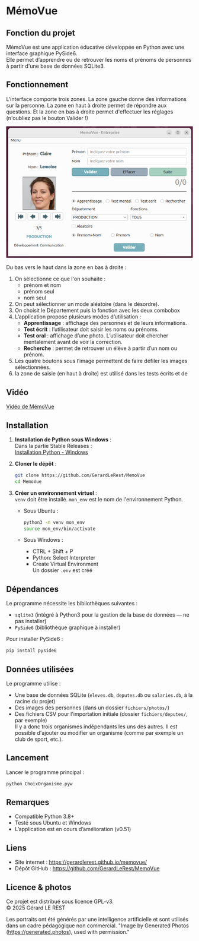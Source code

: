 # MémoVue

## Fonction du projet

MémoVue est une application éducative développée en Python avec une interface graphique PySide6.  
Elle permet d’apprendre ou de retrouver les noms et prénoms de personnes à partir d'une base de données SQLite3.

## Fonctionnement

L'interface comporte trois zones. La zone gauche donne des informations sur la personne. La zone en haut à droite permet de répondre aux questions. Et la zone en bas à droite permet d'effectuer les réglages (n'oubliez pas le bouton Valider !)

![interface](fichiers/images/interface.png)

Du bas vers le haut dans la zone en bas à droite :

1. On sélectionne ce que l'on souhaite :
   - prénom et nom
   - prénom seul
   - nom seul
2. On peut sélectionner un mode aléatoire (dans le désordre).
3. On choisit le Département puis la fonction avec les deux combobox
4. L’application propose plusieurs modes d’utilisation :
   - **Apprentissage** : affichage des personnes et de leurs informations.
   - **Test écrit** : l’utilisateur doit saisir les noms ou prénoms.
   - **Test oral** : affichage d’une photo. L’utilisateur doit chercher mentalement avant de voir la correction.
   - **Recherche** : permet de retrouver un élève à partir d’un nom ou prénom.
4. Les quatre boutons sous l’image permettent de faire défiler les images sélectionnées.
5. la zone de saisie (en haut à droite) est utilisé dans les tests écrits et de

## Vidéo

[Vidéo de MémoVue](https://www.youtube.com/watch?v=x7tPYEc-3mk)

## Installation

1. **Installation de Python sous Windows** :  
   Dans la partie Stable Releases :  
   [Installation Python - Windows](https://www.python.org/downloads/windows/)

2. **Cloner le dépôt** :

   ```bash
   git clone https://github.com/GerardLeRest/MemoVue
   cd MemoVue
   ```

3. **Créer un environnement virtuel** :  
   `venv` doit être installé. `mon_env` est le nom de l'environnement Python.

   - Sous Ubuntu :

     ```bash
     python3 -m venv mon_env
     source mon_env/bin/activate
     ```

   - Sous Windows :
     - CTRL + Shift + P
     - Python: Select Interpreter
     - Create Virtual Environment  
     Un dossier `.env` est créé

## Dépendances

Le programme nécessite les bibliothèques suivantes :

- `sqlite3` (intégré à Python3 pour la gestion de la base de données — ne pas installer)
- `PySide6` (bibliothèque graphique à installer)

Pour installer PySide6 :

```bash
pip install pyside6
```

## Données utilisées

Le programme utilise :

- Une base de données SQLite (`eleves.db`, `deputes.db` ou `salaries.db`, à la racine du projet)
- Des images des personnes (dans un dossier `fichiers/photos/`)
- Des fichiers CSV pour l'importation initiale (dossier `fichiers/deputes/`, par exemple)  
  Il y a donc trois organismes indépendants les uns des autres. Il est possible d'ajouter ou modifier un organisme (comme par exemple un club de sport, etc.).

## Lancement

Lancer le programme principal :

```bash
python ChoixOrganisme.pyw
```

## Remarques

- Compatible Python 3.8+
- Testé sous Ubuntu et Windows
- L’application est en cours d’amélioration (v0.51)

## Liens

- Site internet : https://gerardlerest.github.io/memovue/
- Dépôt GitHub : https://github.com/GerardLeRest/MemoVue

## Licence & photos

Ce projet est distribué sous licence GPL-v3.  
© 2025 Gérard LE REST

Les portraits ont été générés par une intelligence artificielle et sont utilisés dans un cadre pédagogique non commercial.
"Image by Generated Photos (https://generated.photos), used with permission."